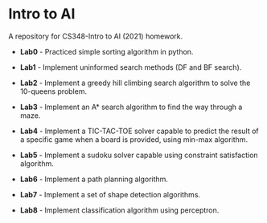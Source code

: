# Intro to AI

A repository for CS348-Intro to AI (2021) homework.


- **Lab0** - Practiced simple sorting algorithm in python.

- **Lab1** - Implement uninformed search methods (DF and BF search).

- **Lab2** - Implement a greedy hill climbing search algorithm to solve the 10-queens problem.

- **Lab3** - Implement an A* search algorithm to find the way through a maze.

- **Lab4** - Implement a TIC-TAC-TOE solver capable to predict the result of a specific game when a board is provided, using min-max algorithm.

- **Lab5** - Implement a sudoku solver capable using constraint satisfaction algorithm.

- **Lab6** - Implement a path planning algorithm.

- **Lab7** - Implement a set of shape detection algorithms.

- **Lab8** - Implement classification algorithm using perceptron.
